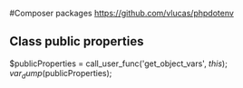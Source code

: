 #Composer packages
https://github.com/vlucas/phpdotenv

## Class public properties
$publicProperties = call_user_func('get_object_vars', $this);
var_dump($publicProperties);